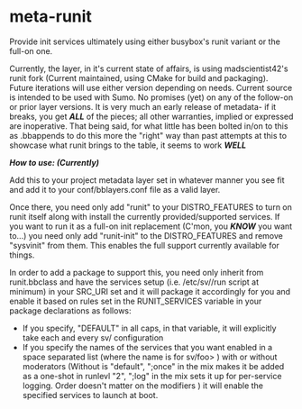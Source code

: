 # meta-runit
Provide init services ultimately using either busybox's runit variant or the full-on one.

Currently, the layer, in it's current state of affairs, is using madscientist42's runit fork (Current maintained, using CMake for build and packaging).  Future iterations will use either version depending on needs.  Current source is intended to be used with Sumo.  No promises (yet) on any of the follow-on or prior layer versions.  It is very much an early release of metadata- if it breaks, you get _**ALL**_ of the pieces; all other warranties, implied or expressed are inoperative.  That being said, for what little has been bolted in/on to this as .bbappends to do this more the "right" way than past attempts at this to showcase what runit brings to the table, it seems to work _**WELL**_

_**How to use: (Currently)**_

Add this to your project metadata layer set in whatever manner you see fit and add it to your conf/bblayers.conf file as a valid layer.

Once there, you need only add "runit" to your DISTRO_FEATURES to turn on runit itself along with install the currently provided/supported services.  If you want to run it as a full-on init replacement (C'mon, you _**KNOW**_ you want to...) you need only add "runit-init" to the DISTRO_FEATURES and remove "sysvinit" from them.  This enables the full support currently available for things.

In order to add a package to support this, you need only inherit from runit.bbclass and have the services setup (i.e. /etc/sv/<foo>/run script at minimum) in your SRC_URI set and it will package it accordingly for you and enable it based on rules set in the RUNIT_SERVICES variable in your package declarations as follows:

- If you specify, "DEFAULT" in all caps, in that variable, it will explicitly take each and every sv/<foo> configuration 
- If you specify the names of the services that you want enabled in a space separated list (where the name is <foo> for sv/foo> ) with or without moderators (Without is "default", ";once" in the mix makes it be added as a one-shot in runlevl "2", 
";log" in the mix sets it up for per-service logging.  Order doesn't matter on the modifiers ) it will enable the specified services to launch at boot.
